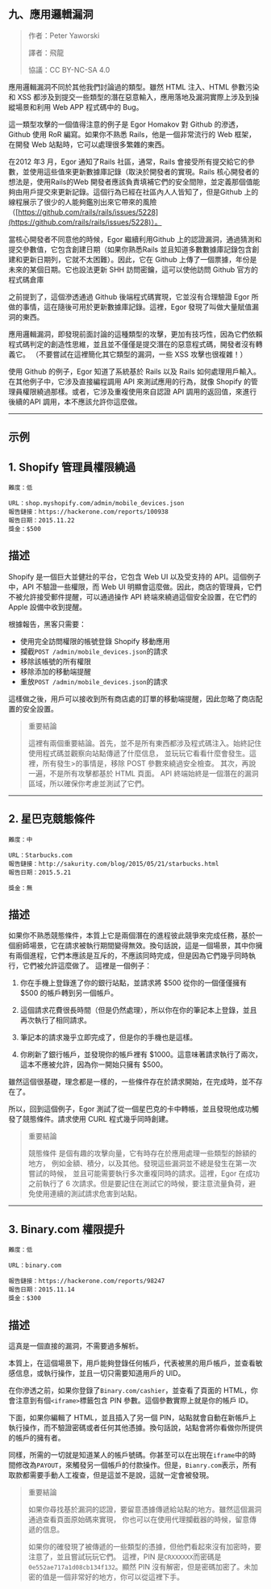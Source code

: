 ## **九、應用邏輯漏洞**

>作者：Peter Yaworski
>
>譯者：飛龍
>
>協議：CC BY-NC-SA 4.0
>

應用邏輯漏洞不同於其他我們討論過的類型。雖然 HTML 注入、HTML 參數污染和 XSS 都涉及到提交一些類型的潛在惡意輸入，應用落地及漏洞實際上涉及到操縱場景和利用 Web APP 程式碼中的 Bug。
<p>

這一類型攻擊的一個值得注意的例子是 Egor Homakov 對 Github 的滲透，Github 使用 RoR 編寫。如果你不熟悉 Rails，他是一個非常流行的 Web 框架，在開發 Web 站點時，它可以處理很多繁雜的東西。

<p>

在2012 年3 月，Egor 通知了Rails 社區，通常，Rails 會接受所有提交給它的參數，並使用這些值來更新數據庫記錄（取決於開發者的實現。Rails 核心開發者的想法是，使用Rails的Web 開發者應該負責填補它們的安全間隙，並定義那個值能夠由用戶提交來更新記錄。這個行為已經在社區內人人皆知了，但是Github 上的線程展示了很少的人能夠鑑別出來它帶來的風險（[https://github.com/rails/rails/issues/5228](https://github.com/rails/rails/issues/5228)）。

當核心開發者不同意他的時候，Egor 繼續利用Github 上的認證漏洞，通過猜測和提交參數值，它包含創建日期（如果你熟悉Rails 並且知道多數數據庫記錄包含創建和更新日期列，它就不太困難）。因此，它在 Github 上傳了一個票據，年份是未來的某個日期。它也設法更新 SHH 訪問密鑰，這可以使他訪問 Github 官方的程式碼倉庫

<p>

之前提到了，這個滲透通過 Github 後端程式碼實現，它並沒有合理驗證 Egor 所做的事情，這在隨後可用於更新數據庫記錄。這裡，Egor 發現了叫做大量賦值漏洞的東西。


<p>

應用邏輯漏洞，即發現前面討論的這種類型的攻擊，更加有技巧性，因為它們依賴程式碼判定的創造性思維，並且並不僅僅是提交潛在的惡意程式碼，開發者沒有轉義它。 （不要嘗試在這裡簡化其它類型的漏洞，一些 XSS 攻擊也很複雜！）

<p>

使用 Github 的例子，Egor 知道了系統基於 Rails 以及 Rails 如何處理用戶輸入。在其他例子中，它涉及直接編程調用 API 來測試應用的行為，就像 Shopify 的管理員權限繞過那樣。或者，它涉及重複使用來自認證 API 調用的返回值，來進行後續的API 調用，本不應該允許你這麼做。


---

## **示例**

## **1. Shopify 管理員權限繞過**

```
難度：低

URL：shop.myshopify.com/admin/mobile_devices.json
報告鏈接：https://hackerone.com/reports/100938
報告日期：2015.11.22
獎金：$500
```

## **描述**

Shopify 是一個巨大並健壯的平台，它包含 Web UI 以及受支持的 API。這個例子中，API 不驗證一些權限，而 Web UI 明顯會這麼做。因此，商店的管理員，它們不被允許接受郵件提醒，可以通過操作 API 終端來繞過這個安全設置，在它們的 Apple 設備中收到提醒。

根據報告，黑客只需要：
- 使用完全訪問權限的帳號登錄 Shopify 移動應用
- 攔截`POST /admin/mobile_devices.json`的請求
- 移除該帳號的所有權限
- 移除添加的移動端提醒
- 重放`POST /admin/mobile_devices.json`的請求

這樣做之後，用戶可以接收到所有商店處的訂單的移動端提醒，因此忽略了商店配置的安全設置。


>重要結論
>
>這裡有兩個重要結論。首先，並不是所有東西都涉及程式碼注入。始終記住使用程式碼並觀察向站點傳遞了什麼信息，
>並玩玩它看看什麼會發生。這裡，所有發生>的事情是，移除 POST 參數來繞過安全檢查。
>其次，再說一遍，不是所有攻擊都基於 HTML 頁面。 API 
>終端始終是一個潛在的漏洞區域，所以確保你考慮並測試了它們。

---

## **2. 星巴克競態條件**

```
難度：中

URL：Starbucks.com
報告鏈接：http://sakurity.com/blog/2015/05/21/starbucks.html
報告日期：2015.5.21

獎金：無

```

## **描述**

如果你不熟悉競態條件，本質上它是兩個潛在的進程彼此競爭來完成任務，基於一個廚師場景，它在請求被執行期間變得無效。換句話說，這是一個場景，其中你擁有兩個進程，它們本應該是互斥的，不應該同時完成，但是因為它們幾乎同時執行，它們被允許這麼做了。
這裡是一個例子：

1. 你在手機上登錄進了你的銀行站點，並請求將 $500 從你的一個僅僅擁有 $500 的帳戶轉到另一個帳戶。

<p>

2. 這個請求花費很長時間（但是仍然處理），所以你在你的筆記本上登錄，並且再次執行了相同請求。

<p>

3. 筆記本的請求幾乎立即完成了，但是你的手機也是這樣。

<p>

4. 你刷新了銀行帳戶，並發現你的帳戶裡有 $1000。這意味著請求執行了兩次，這本不應被允許，因為你一開始只擁有 $500。

雖然這個很基礎，理念都是一樣的，一些條件存在於請求開始，在完成時，並不存在了。
<p>
所以，回到這個例子，Egor 測試了從一個星巴克的卡中轉帳，並且發現他成功觸發了競態條件。請求使用 CURL 程式幾乎同時創建。

>重要結論
>
>競態條件 是個有趣的攻擊向量，它有時存在於應用處理一些類型的餘額的地方，
>例如金額、積分，以及其他。發現這些漏洞並不總是發生在第一次嘗試的時候，
>並且可能需要執行多次重複同時的請求。這裡，Egor 在成功之前執行了 
>6 次請求。但是要記住在測試它的時候，要注意流量負荷，避免使用連續的測試請求危害到站點。

---

## **3. Binary.com 權限提升**

```
難度：低

URL：binary.com

報告鏈接：https://hackerone.com/reports/98247
報告日期：2015.11.14
獎金：$300
```

## **描述**

這真是一個直接的漏洞，不需要過多解析。
<P>

本質上，在這個場景下，用戶能夠登錄任何帳戶，代表被黑的用戶帳戶，並查看敏感信息，或執行操作，並且一切只需要知道用戶的 UID。

<p>

在你滲透之前，如果你登錄了`Binary.com/cashier`，並查看了頁面的 HTML，你會注意到有個`<iframe>`標籤包含 PIN 參數。這個參數實際上就是你的帳戶 ID。

<p>
下面，如果你編輯了 HTML，並且插入了另一個 PIN，站點就會自動在新帳戶上執行操作，而不驗證密碼或者任何其他憑據。換句話說，站點會將你看做你所提供的帳戶的擁有者。

<p>

同樣，所需的一切就是知道某人的帳戶號碼。你甚至可以在出現在`iframe`中的時間修改為`PAYOUT`，來觸發另一個帳戶的付款操作。但是，`Bianry.com`表示，所有取款都需要手動人工複查，但是這並不是說，這就一定會被發現。


>重要結論
>
>如果你尋找基於漏洞的認證，要留意憑據傳遞給站點的地方。雖然這個漏洞通過查看頁面原始碼來實現，
>你也可以在使用代理攔截器的時候，留意傳遞的信息。
>
>如果你的確發現了被傳遞的一些類型的憑據，但他們看起來沒有加密時，要注意了，並且嘗試玩玩它們。
>這裡，PIN 是`CRXXXXXX`而密碼是`0e552ae717a1d08cb134f132`。顯然 PIN 
>沒有解密，但是密碼加密了。未加密的值是一個非常好的地方，你可以從這裡下手。
